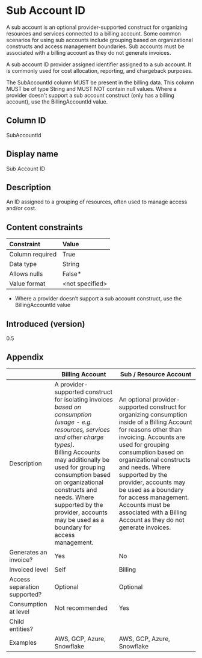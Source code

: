 # Sub Account ID

A sub account is an optional provider-supported construct for organizing resources and services connected to a billing account. Some common scenarios for using sub accounts include grouping based on organizational constructs and access management boundaries. Sub accounts must be associated with a billing account as they do not generate invoices. 

A sub account ID provider assigned identifier assigned to a sub account. It is commonly used for cost allocation, reporting, and chargeback purposes.

The SubAccountId column MUST be present in the billing data. This column MUST be of type String and MUST NOT contain null values. Where a provider doesn't support a sub account construct (only has a billing account), use the BillingAccountId value.


## Column ID

SubAccountId

## Display name

Sub Account ID

## Description

An ID assigned to a grouping of resources, often used to manage access and/or cost.

## Content constraints

|    Constraint   |      Value      |
|:----------------|:----------------|
| Column required | True            |
| Data type       | String          |
| Allows nulls    | False*          |
| Value format    | \<not specified> |

* Where a provider doesn’t support a sub account construct, use the BillingAccountId value

## Introduced (version)

0.5

## Appendix

|                              | Billing Account             | Sub / Resource Account     |
|------------------------------|-----------------------------|----------------------------|
| Description                  | A provider-supported construct for isolating invoices *based on consumption (usage - e.g. resources, services and other charge types)*. <br>Billing Accounts may additionally be used for grouping consumption based on organizational constructs and needs. Where supported by the provider, accounts may be used as a boundary for access management.  | An optional provider-supported construct for organizing consumption inside of a Billing Account for reasons other than invoicing. Accounts are used for grouping consumption based on organizational constructs and needs. Where supported by the provider, accounts may be used as a boundary for access management. Accounts must be associated with a Billing Account as they do not generate invoices.                    |
| Generates an invoice?        | Yes                         | No                         |
| Invoiced level               | Self                        | Billing                    |
| Access separation supported? | Optional                    | Optional                   |
| Consumption at level         | Not recommended             | Yes                        |
| Child entities?              |                             |                            |
| Examples                     | AWS, GCP, Azure, Snowflake  | AWS, GCP, Azure, Snowflake |